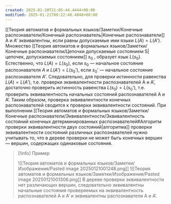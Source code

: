 ```yaml
---
created: 2025-01-20T21:05:44.4444+00:00
modified: 2025-01-21T09:22:48.4848+00:00
---
```

[[Теория автоматов и формальных языков/Заметки/Конечные распознаватели/Конечный распознаватель|Конечные распознаватели]] А и А’ эквивалентны, если равны допускаемые ими языки $L(A)=L(A’)$. Множество [[Теория автоматов и формальных языков/Заметки/Конечные распознаватели/Цепочки допускаемые состоянием S|цепочек, допускаемых состоянием]] $s_0$ , образует язык $L(s_0)$. Естественно, что $L(A)=L(s_0)$, если $s_0$ — начальное состояние распознавателя $A$ и $L(A’)=L(s_0’)$, если $s_0’$ — начальное состояние распознавателя $А’$. Следовательно, для проверки истинности равенства $L(A)=L(A’)$, т.е. проверки эквивалентности распознавателей А и А’, достаточно проверить истинность равенства $L(s_0)=L(s_0’)$, т.е. проверить эквивалентность начальных состояний распознавателей А и А’. Таким образом, проверка эквивалентности конечных распознавателей сводится к проверки эквивалентности состояний. При выполнении [[Теория автоматов и формальных языков/Заметки/Конечные распознаватели/Эквивалентности/Эквивалентность состояний конечных детерминированных распознавателей#Алгоритм проверки эквивалентности двух состояний|алгоритма]] проверки эквивалентности состояний различных распознавателей нужно учитывать то, что в дереве проверки не может быть конечных вершин — вершин, содержащих одинаковые состояния.

>[!info] Пример
>
>![[Теория автоматов и формальных языков/Заметки/Изображения/Pasted image 20250121001248.png]]
>![[Теория автоматов и формальных языков/Заметки/Изображения/Pasted image 20250121001306.png]]
>В дереве проверки эквивалентности нет различающих вершин, следовательно эквивалентны начальные состояния проверяемых на эквивалентность распознавателей А и А’ и эквивалентны распознаватели А и А’.

